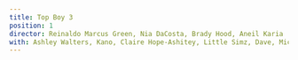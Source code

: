 ```yaml
---
title: Top Boy 3
position: 1
director: Reinaldo Marcus Green, Nia DaCosta, Brady Hood, Aneil Karia
with: Ashley Walters, Kano, Claire Hope-Ashitey, Little Simz, Dave, Michael Ward
---
```


